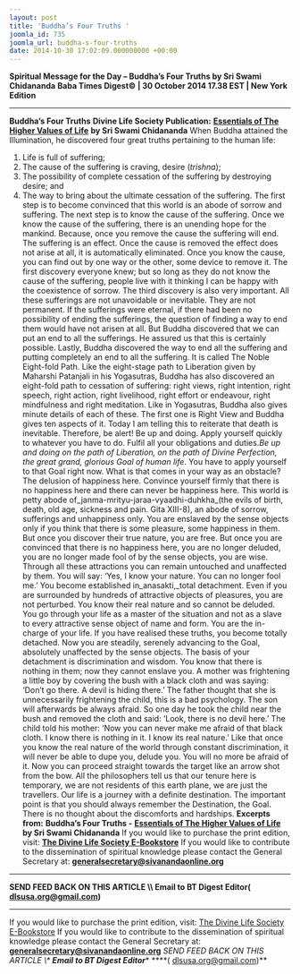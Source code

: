 ```yaml
---
layout: post
title: 'Buddha’s Four Truths '
joomla_id: 735
joomla_url: buddha-s-four-truths
date: 2014-10-30 17:02:09.000000000 +00:00
---
```

**Spiritual Message for the Day – Buddha’s Four Truths by Sri Swami Chidananda**
**Baba Times Digest© | 30 October 2014 17.38 EST | New York Edition**
* * *  
**Buddha’s Four Truths**
**Divine Life Society Publication:** [**Essentials of The Higher Values of Life**](http://www.dlshq.org/download/highervalues.htm#_VPID_2) **by Sri Swami Chidananda**
When Buddha attained the Illumination, he discovered four great truths pertaining to the human life:
1) Life is full of suffering;
2) The cause of the suffering is craving, desire (_trishna_);
3) The possibility of complete cessation of the suffering by destroying desire; and
4) The way to bring about the ultimate cessation of the suffering.
The first step is to become convinced that this world is an abode of sorrow and suffering. The next step is to know the cause of the suffering. Once we know the cause of the suffering, there is an unending hope for the mankind. Because, once you remove the cause the suffering will end. The suffering is an effect. Once the cause is removed the effect does not arise at all, it is automatically eliminated. Once you know the cause, you can find out by one way or the other, some device to remove it. The first discovery everyone knew; but so long as they do not know the cause of the suffering, people live with it thinking I can be happy with the coexistence of sorrow.
The third discovery is also very important. All these sufferings are not unavoidable or inevitable. They are not permanent. If the sufferings were eternal, if there had been no possibility of ending the sufferings, the question of finding a way to end them would have not arisen at all. But Buddha discovered that we can put an end to all the sufferings. He assured us that this is certainly possible.
Lastly, Buddha discovered the way to end all the suffering and putting completely an end to all the suffering. It is called The Noble Eight-fold Path. Like the eight-stage path to Liberation given by Maharshi Patanjali in his Yogasutras, Buddha has also discovered an eight-fold path to cessation of suffering: right views, right intention, right speech, right action, right livelihood, right effort or endeavour, right mindfulness and right meditation. Like in Yogasutras, Buddha also gives minute details of each of these. The first one is Right View and Buddha gives ten aspects of it.
Today I am telling this to reiterate that death is inevitable. Therefore, be alert! Be up and doing. Apply yourself quickly to whatever you have to do. Fulfil all your obligations and duties._Be up and doing on the path of Liberation, on the path of Divine Perfection, the great grand, glorious Goal of human life_. You have to apply yourself to that Goal right now. What is that comes in your way as an obstacle? The delusion of happiness here. Convince yourself firmly that there is no happiness here and there can never be happiness here. This world is petty abode of_janma-mrityu-jaraa-vyaadhi-duhkha_(the evils of birth, death, old age, sickness and pain. Gita XIII-8), an abode of sorrow, sufferings and unhappiness only.
You are enslaved by the sense objects only if you think that there is some pleasure, some happiness in them. But once you discover their true nature, you are free. But once you are convinced that there is no happiness here, you are no longer deluded, you are no longer made fool of by the sense objects, you are wise. Through all these attractions you can remain untouched and unaffected by them. You will say: ‘Yes, I know your nature. You can no longer fool me.’ You become established in_anasakti,_total detachment. Even if you are surrounded by hundreds of attractive objects of pleasures, you are not perturbed. You know their real nature and so cannot be deluded. You go through your life as a master of the situation and not as a slave to every attractive sense object of name and form. You are the in-charge of your life.
If you have realised these truths, you become totally detached. Now you are steadily, serenely advancing to the Goal, absolutely unaffected by the sense objects. The basis of your detachment is discrimination and wisdom. You know that there is nothing in them; now they cannot enslave you.
A mother was frightening a little boy by covering the bush with a black cloth and was saying: ‘Don’t go there. A devil is hiding there.’ The father thought that she is unnecessarily frightening the child, this is a bad psychology. The son will afterwards be always afraid. So one day he took the child near the bush and removed the cloth and said: ‘Look, there is no devil here.’ The child told his mother: ‘Now you can never make me afraid of that black cloth. I know there is nothing in it. I know its real nature.’
Like that once you know the real nature of the world through constant discrimination, it will never be able to dupe you, delude you. You will no more be afraid of it. Now you can proceed straight towards the target like an arrow shot from the bow.
All the philosophers tell us that our tenure here is temporary, we are not residents of this earth plane, we are just the travellers. Our life is a journey with a definite destination. The important point is that you should always remember the Destination, the Goal. There is no thought about the discomforts and hardships.
**Excerpts from:**  **Buddha’s Four Truths -** [**Essentials of The Higher Values of Life**](http://www.dlshq.org/download/highervalues.htm#_VPID_2) **by Sri Swami Chidananda**
If you would like to purchase the print edition, visit: **[The Divine Life Society E-Bookstore](http://www.dlshq.org/download/download.htm)**
If you would like to contribute to the dissemination of spiritual knowledge please contact the General Secretary at: [](mailto:%20%3Cscript%20type=%27text/javascript%27%3E%20%3C%21--%20var%20prefix%20=%20%27ma%27%20+%20%27il%27%20+%20%27to%27;%20var%20path%20=%20%27hr%27%20+%20%27ef%27%20+%20%27=%27;%20var%20addy57016%20=%20%27generalsecretary%27%20+%20%27@%27;%20addy57016%20=%20addy57016%20+%20%27sivanandaonline%27%20+%20%27.%27%20+%20%27org%27;%20document.write%28%27%3Ca%20%27%20+%20path%20+%20%27%5C%27%27%20+%20prefix%20+%20%27:%27%20+%20addy57016%20+%20%27%5C%27%3E%27%29;%20document.write%28addy57016%29;%20document.write%28%27%3C%5C/a%3E%27%29;%20//--%3E%5Cn%20%3C/script%3E%3Cscript%20type=%27text/javascript%27%3E%20%3C%21--%20document.write%28%27%3Cspan%20style=%5C%27display:%20none;%5C%27%3E%27%29;%20//--%3E%20%3C/script%3EThis%20email%20address%20is%20being%20protected%20from%20spambots.%20You%20need%20JavaScript%20enabled%20to%20view%20it.%20%3Cscript%20type=%27text/javascript%27%3E%20%3C%21--%20document.write%28%27%3C/%27%29;%20document.write%28%27span%3E%27%29;%20//--%3E%20%3C/script%3E?subject=Contribution%20to%20Dissemination%20of%20Spiritual%20Knowledge) **generalsecretary@sivanandaonline.org**
****
**SEND FEED BACK ON THIS ARTICLE \\\ Email to BT Digest Editor[](mailto:%20%3Cscript%20type=%27text/javascript%27%3E%20%3C%21--%20var%20prefix%20=%20%27ma%27%20+%20%27il%27%20+%20%27to%27;%20var%20path%20=%20%27hr%27%20+%20%27ef%27%20+%20%27=%27;%20var%20addy72654%20=%20%27dlsusa.org%27%20+%20%27@%27;%20addy72654%20=%20addy72654%20+%20%27gmail%27%20+%20%27.%27%20+%20%27com%27;%20document.write%28%27%3Ca%20%27%20+%20path%20+%20%27%5C%27%27%20+%20prefix%20+%20%27:%27%20+%20addy72654%20+%20%27%5C%27%3E%27%29;%20document.write%28addy72654%29;%20document.write%28%27%3C%5C/a%3E%27%29;%20//--%3E%5Cn%20%3C/script%3E%3Cscript%20type=%27text/javascript%27%3E%20%3C%21--%20document.write%28%27%3Cspan%20style=%5C%27display:%20none;%5C%27%3E%27%29;%20//--%3E%20%3C/script%3EThis%20email%20address%20is%20being%20protected%20from%20spambots.%20You%20need%20JavaScript%20enabled%20to%20view%20it.%20%3Cscript%20type=%27text/javascript%27%3E%20%3C%21--%20document.write%28%27%3C/%27%29;%20document.write%28%27span%3E%27%29;%20//--%3E%20%3C/script%3E?subject=DLS%20Posts)( [dlsusa.org@gmail.com](mailto:dlsusa.org@gmail.com))**
* * *
  
If you would like to purchase the print edition, visit: [The Divine Life Society E-Bookstore](http://www.dlshq.org/download/download.htm)
If you would like to contribute to the dissemination of spiritual knowledge please contact the General Secretary at: **[generalsecretary@sivanandaonline.org](mailto:generalsecretary@sivanandaonline.org)**
**SEND FEED BACK ON THIS ARTICLE \\\**  **Email to BT Digest Editor**** [](mailto:%20%3Cscript%20type=%27text/javascript%27%3E%20%3C%21--%20var%20prefix%20=%20%27ma%27%20+%20%27il%27%20+%20%27to%27;%20var%20path%20=%20%27hr%27%20+%20%27ef%27%20+%20%27=%27;%20var%20addy72654%20=%20%27dlsusa.org%27%20+%20%27@%27;%20addy72654%20=%20addy72654%20+%20%27gmail%27%20+%20%27.%27%20+%20%27com%27;%20document.write%28%27%3Ca%20%27%20+%20path%20+%20%27%5C%27%27%20+%20prefix%20+%20%27:%27%20+%20addy72654%20+%20%27%5C%27%3E%27%29;%20document.write%28addy72654%29;%20document.write%28%27%3C%5C/a%3E%27%29;%20//--%3E%5Cn%20%3C/script%3E%3Cscript%20type=%27text/javascript%27%3E%20%3C%21--%20document.write%28%27%3Cspan%20style=%5C%27display:%20none;%5C%27%3E%27%29;%20//--%3E%20%3C/script%3EThis%20email%20address%20is%20being%20protected%20from%20spambots.%20You%20need%20JavaScript%20enabled%20to%20view%20it.%20%3Cscript%20type=%27text/javascript%27%3E%20%3C%21--%20document.write%28%27%3C/%27%29;%20document.write%28%27span%3E%27%29;%20//--%3E%20%3C/script%3E?subject=DLS%20Posts)****( [dlsusa.org@gmail.com](mailto:dlsusa.org@gmail.com))**  
